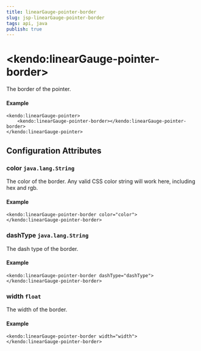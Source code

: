 ```yaml
---
title: linearGauge-pointer-border
slug: jsp-linearGauge-pointer-border
tags: api, java
publish: true
---
```


# \<kendo:linearGauge-pointer-border\>

The border of the pointer.

#### Example
    <kendo:linearGauge-pointer>
        <kendo:linearGauge-pointer-border></kendo:linearGauge-pointer-border>
    </kendo:linearGauge-pointer>

## Configuration Attributes

### color `java.lang.String`

The color of the border.
Any valid CSS color string will work here, including hex and rgb.

#### Example
    <kendo:linearGauge-pointer-border color="color">
    </kendo:linearGauge-pointer-border>

### dashType `java.lang.String`

The dash type of the border.

#### Example
    <kendo:linearGauge-pointer-border dashType="dashType">
    </kendo:linearGauge-pointer-border>

### width `float`

The width of the border.

#### Example
    <kendo:linearGauge-pointer-border width="width">
    </kendo:linearGauge-pointer-border>

 
